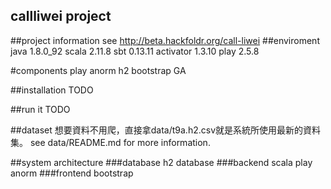 callliwei project
---
##project information
see http://beta.hackfoldr.org/call-liwei
##enviroment
java 1.8.0_92
scala 2.11.8
sbt 0.13.11
activator 1.3.10
play 2.5.8

#components
play
anorm
h2
bootstrap
GA

##installation
TODO

##run it
TODO

##dataset
想要資料不用爬，直接拿data/t9a.h2.csv就是系統所使用最新的資料集。
see data/README.md for more information.

##system architecture
###database
h2 database
###backend
scala
play
anorm
###frontend
bootstrap

